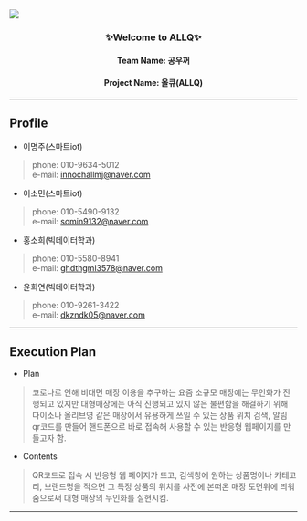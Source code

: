<img src="https://capsule-render.vercel.app/api?type=waving&color=7BD1D2&height=270&section=header&text=ALLQ%20&fontSize=90&fontColor=363636" />


<h3 align="center">✨Welcome to ALLQ✨</h3>
<h4 align="center">Team Name: 공우꺼</h4>
<h4 align="center">Project Name: 올큐(ALLQ)</h4>

-------------------------------------------

## Profile

- 이명주(스마트iot) 
> phone: 010-9634-5012 <br>
> e-mail: innochallmj@naver.com

- 이소민(스마트iot)
> phone: 010-5490-9132 <br>
> e-mail: somin9132@naver.com

- 홍소희(빅데이터학과)
> phone: 010-5580-8941 <br>
> e-mail: ghdthgml3578@naver.com

- 윤희연(빅데이터학과)
> phone: 010-9261-3422 <br>
> e-mail: dkzndk05@naver.com<br>

---------------------------------------

## Execution Plan
- Plan
> 코로나로 인해 비대면 매장 이용을 추구하는 요즘 소규모 매장에는 무인화가 진행되고 있지만 대형매장에는 아직 진행되고 있지 않은 불편함을 해결하기 위해
> 다이소나 올리브영 같은 매장에서 유용하게 쓰일 수 있는 상품 위치 검색, 알림 qr코드를 만들어 핸드폰으로 바로 접속해 사용할 수 있는 반응형 웹페이지를 만들고자 함. 

- Contents
> QR코드로 접속 시 반응형 웹 페이지가 뜨고, 검색창에 원하는 상품명이나 카테고리, 브랜드명을 적으면 
> 그 특정 상품의 위치를 사전에 본떠온 매장 도면위에 띄워 줌으로써 대형 매장의 무인화를 실현시킴.
 ---------------------------------------



